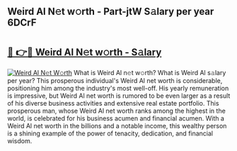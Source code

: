 ## Weird Al N𝚎t w𝚘rth - Part-jtW S𝚊lary per year 6DCrF

# <h2><a href="http://gc3yak9.nevu.top/?p=Weird+Al">🔗 👉🔴 Weird Al N𝚎t w𝚘rth - S𝚊lary</a></h2>

[![Weird Al N𝚎t W𝚘rth](https://i.imgur.com/Oavwk0R.jpeg)](http://gc3yak9.nevu.top/?p=Weird+Al)
What is Weird Al n𝚎t w𝚘rth? What is Weird Al s𝚊lary per year?
This prosperous individual's Weird Al net worth is considerable, positioning him among the industry's most well-off. His yearly remuneration is impressive, but Weird Al net worth is rumored to be even larger as a result of his diverse business activities and extensive real estate portfolio. This prosperous man, whose Weird Al net worth ranks among the highest in the world, is celebrated for his business acumen and financial acumen. With a Weird Al net worth in the billions and a notable income, this wealthy person is a shining example of the power of tenacity, dedication, and financial wisdom.
